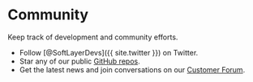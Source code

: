 # Community

Keep track of development and community efforts.

*   Follow [@SoftLayerDevs]({{ site.twitter }}) on Twitter.
*   Star any of our public [GitHub repos](http://github.com/softlayer).
*   Get the latest news and join conversations on our [Customer Forum](http://forums.softlayer.com).
